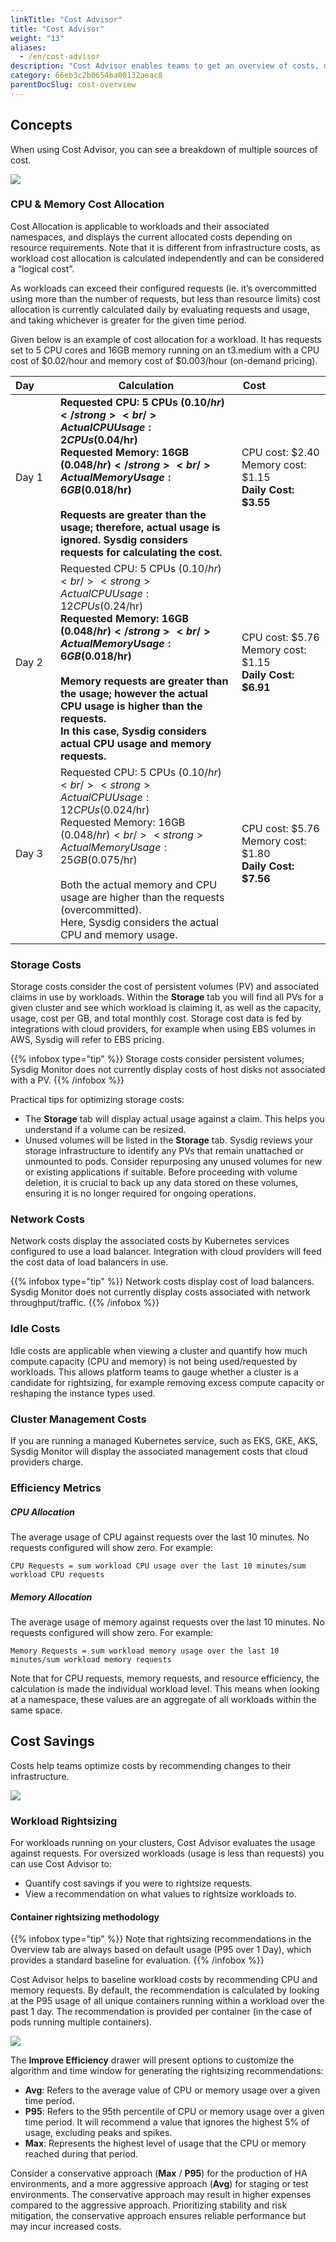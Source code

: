 ```yaml
---
linkTitle: "Cost Advisor"
title: "Cost Advisor"
weight: "13"
aliases:
  - /en/cost-advisor
description: "Cost Advisor enables teams to get an overview of costs, drill into clusters, namespaces, workloads, and obtain insights and recommendations into where you can optimize and reduce your costs."
category: 66eb3c2b0654ba00132aeac8
parentDocSlug: cost-overview
---
```


## Concepts

When using Cost Advisor, you can see a breakdown of multiple sources of cost. 

![](/image/cost_advisor_breakdown.png)

### CPU & Memory Cost Allocation

Cost Allocation is applicable to workloads and their associated namespaces, and displays the current allocated costs depending on resource requirements. Note that it is different from infrastructure costs, as workload cost allocation is calculated independently and can be considered a “logical cost”.

As workloads can exceed their configured requests (ie. it’s overcommitted using more than the number of requests, but less than resource limits) cost allocation is currently calculated daily by evaluating requests and usage, and taking whichever is greater for the given time period.

Given below is an example of cost allocation for a workload. It has requests set to 5 CPU cores and 16GB memory running on an t3.medium with a CPU cost of $0.02/hour and memory cost of $0.003/hour (on-demand pricing).

| Day&nbsp;&nbsp;&nbsp;&nbsp;&nbsp;&nbsp; |Calculation | Cost&nbsp;&nbsp;&nbsp;&nbsp;&nbsp;&nbsp;&nbsp;&nbsp;&nbsp;&nbsp;&nbsp;&nbsp;&nbsp;&nbsp;&nbsp;&nbsp;&nbsp;&nbsp;&nbsp;&nbsp;|
| --| ------| ---|
| Day 1 | <strong>Requested CPU: 5 CPUs ($0.10/hr)</strong> <br />Actual CPU Usage: 2 CPUs ($0.04/hr) <br /><strong>Requested Memory: 16GB ($0.048/hr)</strong><br />Actual Memory Usage: 6GB ($0.018/hr)<br /><br />Requests are greater than the usage; therefore, actual usage is ignored. Sysdig considers requests for calculating the cost.<br /> | CPU cost: $2.40 <br />Memory cost: $1.15<br /><strong>Daily Cost: $3.55</strong>|
| Day 2 | Requested CPU: 5 CPUs ($0.10/hr) <br /><strong>Actual CPU Usage: 12 CPUs ($0.24/hr)</strong> <br /><strong>Requested Memory: 16GB ($0.048/hr)</strong><br />Actual Memory Usage: 6GB ($0.018/hr)<br /><br />Memory requests are greater than the usage; however the actual CPU usage is higher than the requests. <br />In this case, Sysdig considers actual CPU usage and memory requests.<br /> | CPU cost: $5.76 <br />Memory cost: $1.15<br /><strong>Daily Cost: $6.91</strong>|
| Day 3 | Requested CPU: 5 CPUs ($0.10/hr) <br /> <strong>Actual CPU Usage: 12 CPUs ($0.024/hr)</strong> <br />Requested Memory: 16GB ($0.048/hr)<br /><strong>Actual Memory Usage: 25GB ($0.075/hr)</strong><br /><br />Both the actual memory and CPU usage are higher than the requests (overcommitted). <br />Here, Sysdig considers the actual CPU and memory usage.  <br /> | CPU cost: $5.76 <br />Memory cost: $1.80<br /><strong>Daily Cost: $7.56</strong>|

### Storage Costs

Storage costs consider the cost of persistent volumes (PV) and associated claims in use by workloads. Within the <strong>Storage</strong> tab you will find all PVs for a given cluster and see which workload is claiming it, as well as the capacity, usage, cost per GB, and total monthly cost. Storage cost data is fed by integrations with cloud providers, for example when using EBS volumes in AWS, Sysdig will refer to EBS pricing.

{{% infobox type="tip" %}}
Storage costs consider persistent volumes; Sysdig Monitor does not currently display costs of host disks not associated with a PV.
{{% /infobox %}}

Practical tips for optimizing storage costs:

* The <strong>Storage</strong> tab will display actual usage against a claim. This helps you understand if a volume can be resized.
* Unused volumes will be listed in the <strong>Storage</strong> tab.  Sysdig reviews your storage infrastructure to identify any PVs that remain unattached or unmounted to pods. Consider repurposing any unused volumes for new or existing applications if suitable. Before proceeding with volume deletion, it is crucial to back up any data stored on these volumes, ensuring it is no longer required for ongoing operations.

### Network Costs

Network costs display the associated costs by Kubernetes services configured to use a load balancer. Integration with cloud providers will feed the cost data of load balancers in use.

{{% infobox type="tip" %}}
Network costs display cost of load balancers. Sysdig Monitor does not currently display costs associated with network throughput/traffic.
{{% /infobox %}}

### Idle Costs

Idle costs are applicable when viewing a cluster and quantify how much compute capacity (CPU and memory) is not being used/requested by workloads. This allows platform teams to gauge whether a cluster is a candidate for rightsizing, for example removing excess compute capacity or reshaping the instance types used.

### Cluster Management Costs

If you are running a managed Kubernetes service, such as EKS, GKE, AKS, Sysdig Monitor will display the associated management costs that cloud providers charge. 

### Efficiency Metrics

##### CPU Allocation

The average usage of CPU against requests over the last 10 minutes. No requests configured will show zero. For example:

`CPU Requests = sum workload CPU usage over the last 10 minutes/sum workload CPU requests`

##### Memory Allocation

The average usage of memory against requests over the last 10 minutes. No requests configured will show zero. For example:

`Memory Requests = sum workload memory usage over the last 10 minutes/sum workload memory requests`

Note that for CPU requests, memory requests, and resource efficiency, the calculation is made the individual workload level. This means when looking at a namespace, these values are an aggregate of all workloads within the same space.

## Cost Savings

Costs help teams optimize costs by recommending changes to their infrastructure.

![](/image/cost_recommend.png)

### Workload Rightsizing

For workloads running on your clusters, Cost Advisor evaluates the usage against requests. For oversized workloads (usage is less than requests) you can use Cost Advisor to:

- Quantify cost savings if you were to rightsize requests.
- View a recommendation on what values to rightsize workloads to.

#### Container rightsizing methodology

{{% infobox type="tip" %}}
Note that rightsizing recommendations in the Overview tab are always based on default usage (P95 over 1 Day), which provides a standard baseline for evaluation.
{{% /infobox %}}

Cost Advisor helps to baseline workload costs by recommending CPU and memory requests. By default, the recommendation is calculated by looking at the P95 usage of all unique containers running within a workload over the past 1 day. The recommendation is provided per container (in the case of pods running multiple containers). 

![](/image/cost_rightsize.png)

The **Improve Efficiency** drawer will present options to customize the algorithm and time window for generating the rightsizing recommendations:

* **Avg**: Refers to the average value of CPU or memory usage over a given time period.
* **P95**:  Refers to the 95th percentile of CPU or memory usage over a given time period. It will recommend a value that ignores the highest 5% of usage, excluding peaks and spikes.
* **Max**: Represents the highest level of usage that the CPU or memory reached during that period.

Consider a conservative approach (**Max** / **P95**) for the production of HA environments, and a more aggressive approach (**Avg**) for staging or test environments. The conservative approach may result in higher expenses compared to the aggressive approach. Prioritizing stability and risk mitigation, the conservative approach ensures reliable performance but may incur increased costs. 



